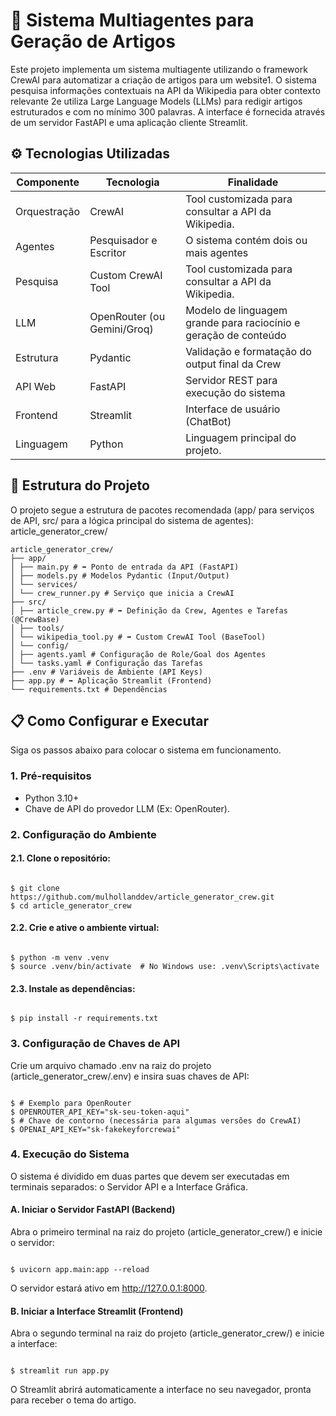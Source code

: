 # 📄 Sistema Multiagentes para Geração de Artigos
Este projeto implementa um sistema multiagente utilizando o framework CrewAI para automatizar a criação de artigos para um website1. O sistema pesquisa informações contextuais na API da Wikipedia para obter contexto relevante 2e utiliza Large Language Models (LLMs) para redigir artigos estruturados e com no mínimo 300 palavras.
A interface é fornecida através de um servidor FastAPI e uma aplicação cliente Streamlit.

## ⚙️ Tecnologias Utilizadas
| **Componente** | **Tecnologia**              | **Finalidade**                                                   |
|----------------|-----------------------------|------------------------------------------------------------------|
| Orquestração   | CrewAI                      | Tool customizada para consultar a API da Wikipedia.              |
| Agentes        | Pesquisador e Escritor      | O sistema contém dois ou mais agentes                            |
| Pesquisa       | Custom CrewAI Tool          | Tool customizada para consultar a API da Wikipedia.              |
| LLM            | OpenRouter (ou Gemini/Groq) | Modelo de linguagem grande para raciocínio e geração de conteúdo |
| Estrutura      | Pydantic                    | Validação e formatação do output final da Crew                   |
| API Web        | FastAPI                     | Servidor REST para execução do sistema                           |
| Frontend       | Streamlit                   | Interface de usuário (ChatBot)                                   |
| Linguagem      | Python                      | Linguagem principal do projeto.                                  |

## 🚀 Estrutura do Projeto
O projeto segue a estrutura de pacotes recomendada (app/ para serviços de API, src/ para a lógica principal do sistema de agentes): article_generator_crew/
```text
article_generator_crew/
├── app/
│ ├── main.py # ➡️ Ponto de entrada da API (FastAPI)
│ ├── models.py # Modelos Pydantic (Input/Output)
│ └── services/
│ └── crew_runner.py # Serviço que inicia a CrewAI
├── src/
│ ├── article_crew.py # ➡️ Definição da Crew, Agentes e Tarefas (@CrewBase)
│ ├── tools/
│ └── wikipedia_tool.py # ➡️ Custom CrewAI Tool (BaseTool)
│ └── config/
│ ├── agents.yaml # Configuração de Role/Goal dos Agentes
│ └── tasks.yaml # Configuração das Tarefas
├── .env # Variáveis de Ambiente (API Keys)
├── app.py # ➡️ Aplicação Streamlit (Frontend)
└── requirements.txt # Dependências
```

## 📋 Como Configurar e Executar
Siga os passos abaixo para colocar o sistema em funcionamento.

### 1. Pré-requisitos
- Python 3.10+
- Chave de API do provedor LLM (Ex: OpenRouter).

### 2. Configuração do Ambiente

#### 2.1. Clone o repositório:
<pre><code class="language-bash">
$ git clone https://github.com/mulhollanddev/article_generator_crew.git
$ cd article_generator_crew
</code></pre>

#### 2.2. Crie e ative o ambiente virtual:
<pre><code class="language-bash">
$ python -m venv .venv
$ source .venv/bin/activate  # No Windows use: .venv\Scripts\activate
</code></pre>

#### 2.3. Instale as dependências:
<pre><code class="language-bash">
$ pip install -r requirements.txt
</code></pre>

### 3. Configuração de Chaves de API
Crie um arquivo chamado .env na raiz do projeto (article_generator_crew/.env) e insira suas chaves de API:

<pre><code class="language-bash">
$ # Exemplo para OpenRouter
$ OPENROUTER_API_KEY="sk-seu-token-aqui"
$ # Chave de contorno (necessária para algumas versões do CrewAI)
$ OPENAI_API_KEY="sk-fakekeyforcrewai" 
</code></pre>


### 4. Execução do Sistema
O sistema é dividido em duas partes que devem ser executadas em terminais separados: o Servidor API e a Interface Gráfica.

#### A. Iniciar o Servidor FastAPI (Backend)
Abra o primeiro terminal na raiz do projeto (article_generator_crew/) e inicie o servidor:
<pre><code class="language-bash">
$ uvicorn app.main:app --reload
</code></pre>
O servidor estará ativo em http://127.0.0.1:8000.

#### B. Iniciar a Interface Streamlit (Frontend)
Abra o segundo terminal na raiz do projeto (article_generator_crew/) e inicie a interface:

<pre><code class="language-bash">
$ streamlit run app.py
</code></pre>

O Streamlit abrirá automaticamente a interface no seu navegador, pronta para receber o tema do artigo.

